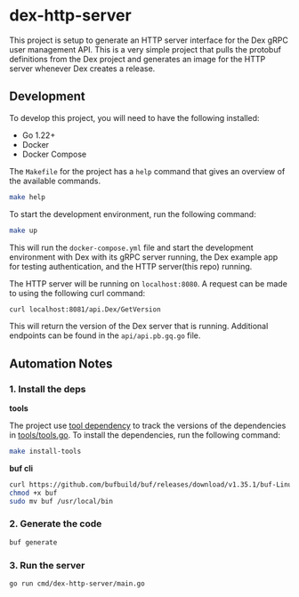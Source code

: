 # dex-http-server

This project is setup to generate an HTTP server interface for the Dex gRPC user
management API. This is a very simple project that pulls the protobuf definitions
from the Dex project and generates an image for the HTTP server whenever Dex
creates a release.

## Development

To develop this project, you will need to have the following installed:

- Go 1.22+
- Docker
- Docker Compose

The `Makefile` for the project has a `help` command that gives an overview of
the available commands.

```bash
make help
```

To start the development environment, run the following command:

```bash
make up
```

This will run the `docker-compose.yml` file and start the development environment
with Dex with its gRPC server running, the Dex example app for testing authentication,
and the HTTP server(this repo) running.

The HTTP server will be running on `localhost:8080`. A request can be made to
using the following curl command:

```bash
curl localhost:8081/api.Dex/GetVersion
```

This will return the version of the Dex server that is running. Additional endpoints
can be found in the `api/api.pb.gq.go` file.

## Automation Notes

### 1. Install the deps

**tools**

The project use [tool dependency](https://go.dev/wiki/Modules#how-can-i-track-tool-dependencies-for-a-module) to track the versions of the dependencies in [tools/tools.go](tools/tools.go). 
To install the dependencies, run the following command:

```bash
make install-tools
```

**buf cli**

```bash
curl https://github.com/bufbuild/buf/releases/download/v1.35.1/buf-Linux-x86_64 -o buf
chmod +x buf
sudo mv buf /usr/local/bin
```

### 2. Generate the code

```bash
buf generate
```

### 3. Run the server

```bash
go run cmd/dex-http-server/main.go
```
